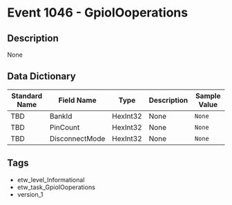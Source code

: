 # Event 1046 - GpioIOoperations

## Description
None

## Data Dictionary
|Standard Name|Field Name|Type|Description|Sample Value|
|---|---|---|---|---|
|TBD|BankId|HexInt32|None|`None`|
|TBD|PinCount|HexInt32|None|`None`|
|TBD|DisconnectMode|HexInt32|None|`None`|

## Tags
* etw_level_Informational
* etw_task_GpioIOoperations
* version_1